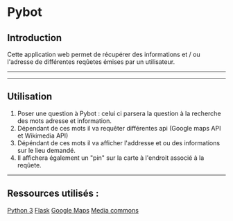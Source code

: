 # Pybot

## Introduction

Cette application web permet de récupérer des informations et / ou l'adresse de différentes reqûetes émises par un utilisateur.

-------------------------- 
--------------------------

## Utilisation

1. Poser une question à Pybot : celui ci parsera la question à la recherche des mots adresse et information. 
2. Dépendant de ces mots il va requêter différentes api (Google maps API et Wikimedia API)
3. Dépéndant de ces mots il va afficher l'addresse et ou des informations sur le lieu demandé.
4. Il affichera également un "pin" sur la carte à l'endroit associé à la reqûete.

-------------------

## Ressources utilisés :

[Python 3](https://www.python.org/)
[Flask](https://flask.palletsprojects.com/en/1.1.x/)
[Google Maps](https://developers.google.com/maps/documentation/urls/get-started?hl=fr)
[Media commons](https://www.mediawiki.org/wiki/API:Main_page)

